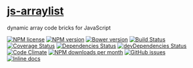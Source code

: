 [js-arraylist](http://aureooms.github.io/js-arraylist)
==

dynamic array code bricks for JavaScript

[![NPM license](http://img.shields.io/npm/l/aureooms-js-arraylist.svg?style=flat)](https://raw.githubusercontent.com/aureooms/js-arraylist/master/LICENSE)
[![NPM version](http://img.shields.io/npm/v/aureooms-js-arraylist.svg?style=flat)](https://www.npmjs.org/package/aureooms-js-arraylist)
[![Bower version](http://img.shields.io/bower/v/aureooms-js-arraylist.svg?style=flat)](http://bower.io/search/?q=aureooms-js-arraylist)
[![Build Status](http://img.shields.io/travis/aureooms/js-arraylist.svg?style=flat)](https://travis-ci.org/aureooms/js-arraylist)
[![Coverage Status](http://img.shields.io/coveralls/aureooms/js-arraylist.svg?style=flat)](https://coveralls.io/r/aureooms/js-arraylist)
[![Dependencies Status](http://img.shields.io/david/aureooms/js-arraylist.svg?style=flat)](https://david-dm.org/aureooms/js-arraylist#info=dependencies)
[![devDependencies Status](http://img.shields.io/david/dev/aureooms/js-arraylist.svg?style=flat)](https://david-dm.org/aureooms/js-arraylist#info=devDependencies)
[![Code Climate](http://img.shields.io/codeclimate/github/aureooms/js-arraylist.svg?style=flat)](https://codeclimate.com/github/aureooms/js-arraylist)
[![NPM downloads per month](http://img.shields.io/npm/dm/aureooms-js-arraylist.svg?style=flat)](https://www.npmjs.org/package/aureooms-js-arraylist)
[![GitHub issues](http://img.shields.io/github/issues/aureooms/js-arraylist.svg?style=flat)](https://github.com/aureooms/js-arraylist/issues)
[![Inline docs](http://inch-ci.org/github/aureooms/js-arraylist.svg?branch=master&style=shields)](http://inch-ci.org/github/aureooms/js-arraylist)
